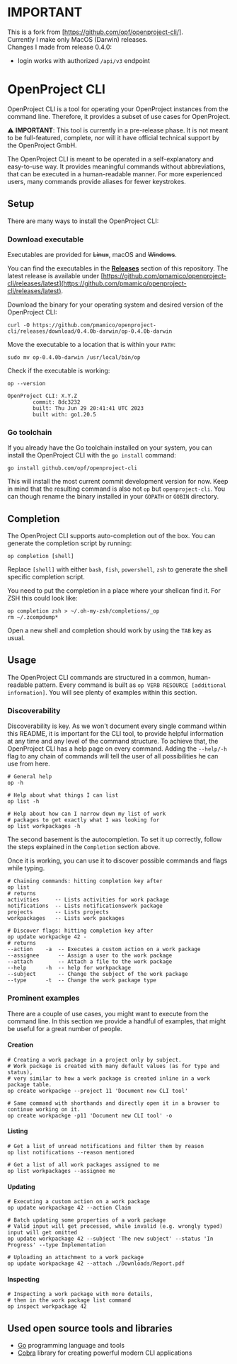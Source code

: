 # IMPORTANT

This is a fork from [https://github.com/opf/openproject-cli/].  
Currently I make only MacOS (Darwin) releases.  
Changes I made from release 0.4.0:  
* login works with authorized `/api/v3` endpoint

# OpenProject CLI


OpenProject CLI is a tool for operating your OpenProject instances from the command line. Therefore, it provides a
subset of use cases for OpenProject.

⚠️ **IMPORTANT**: This tool is currently in a pre-release phase. It is not meant to be full-featured, complete, nor will
it have official technical support by the OpenProject GmbH.

The OpenProject CLI is meant to be operated in a self-explanatory and easy-to-use way. It provides meaningful commands
without abbreviations, that can be executed in a human-readable manner. For more experienced users, many commands
provide aliases for fewer keystrokes.

## Setup

There are many ways to install the OpenProject CLI:

### Download executable

Executables are provided for ~~Linux~~, macOS and ~~Windows~~.

You can find the executables in the [**Releases**](https://github.com/pmamico/openproject-cli/releases/) section of this
repository. The latest release is available under
[https://github.com/pmamico/openproject-cli/releases/latest](https://github.com/pmamico/openproject-cli/releases/latest).

Download the binary for your operating system and desired version of the OpenProject CLI:

```shell
curl -O https://github.com/pmamico/openproject-cli/releases/download/0.4.0b-darwin/op-0.4.0b-darwin
```

Move the executable to a location that is within your `PATH`:

```shell
sudo mv op-0.4.0b-darwin /usr/local/bin/op
```

Check if the executable is working:

```shell
op --version

OpenProject CLI: X.Y.Z
        commit: 8dc3232
        built: Thu Jun 29 20:41:41 UTC 2023
        built with: go1.20.5
```

### Go toolchain

If you already have the Go toolchain installed on your system, you can install the OpenProject CLI with the `go install`
command:

```shell
go install github.com/opf/openproject-cli
```

This will install the most current commit development version for now. Keep in mind that the resulting command is also
not `op` but `openproject-cli`. You can though rename the binary installed in your `GOPATH` or `GOBIN` directory.

## Completion

The OpenProject CLI supports auto-completion out of the box. You can generate the completion script by running:

```shell
op completion [shell]
```

Replace `[shell]` with either `bash`, `fish`, `powershell`, `zsh` to generate the shell specific completion script.

You need to put the completion in a place where your shellcan find it. For ZSH this could look like:

```shell
op completion zsh > ~/.oh-my-zsh/completions/_op
rm ~/.zcompdump*
```

Open a new shell and completion should work by using the `TAB` key as usual.

## Usage

The OpenProject CLI commands are structured in a common, human-readable pattern. Every command is built
as `op VERB RESOURCE [additional information]`. You will see plenty of examples within this section.

### Discoverability

Discoverability is key. As we won't document every single command within this README, it is important for the CLI tool,
to provide helpful information at any time and any level of the command structure. To achieve that, the OpenProject CLI
has a help page on every command. Adding the `--help/-h` flag to any chain of commands will tell the user of all
possibilities he can use from here.

```shell
# General help
op -h

# Help about what things I can list
op list -h

# Help about how can I narrow down my list of work
# packages to get exactly what I was looking for
op list workpackages -h
```

The second basement is the autocompletion. To set it up correctly, follow the steps explained in the `Completion`
section above.

Once it is working, you can use it to discover possible commands and flags while typing.

```shell
# Chaining commands: hitting completion key after
op list
# returns
activities     -- Lists activities for work package
notifications  -- Lists notificationswork package
projects       -- Lists projects
workpackages   -- Lists work packages

# Discover flags: hitting completion key after
op update workpackge 42 -
# returns
--action    -a  -- Executes a custom action on a work package
--assignee      -- Assign a user to the work package
--attach        -- Attach a file to the work package
--help      -h  -- help for workpackage
--subject       -- Change the subject of the work package
--type      -t  -- Change the work package type
```

### Prominent examples

There are a couple of use cases, you might want to execute from the command line. In this section we provide a handful
of examples, that might be useful for a great number of people.

#### Creation

```shell
# Creating a work package in a project only by subject.
# Work package is created with many default values (as for type and status),
# very similar to how a work package is created inline in a work package table.
op create workpackge --project 11 'Document new CLI tool'

# Same command with shorthands and directly open it in a browser to continue working on it.
op create workpackge -p11 'Document new CLI tool' -o
```

#### Listing

```shell
# Get a list of unread notifications and filter them by reason
op list notifications --reason mentioned

# Get a list of all work packages assigned to me
op list workpackages --assignee me
```

#### Updating

```shell
# Executing a custom action on a work package
op update workpackage 42 --action Claim

# Batch updating some properties of a work package
# Valid input will get processed, while invalid (e.g. wrongly typed) input will get omitted
op update workpackage 42 --subject 'The new subject' --status 'In Progress' --type Implementation

# Uploading an attachment to a work package
op update workpackage 42 --attach ./Downloads/Report.pdf
```

#### Inspecting

```shell
# Inspecting a work package with more details,
# then in the work package list command
op inspect workpackage 42
```

## Used open source tools and libraries

- [Go](https://github.com/golang/go) programming language and tools
- [Cobra](https://github.com/spf13/cobra) library for creating powerful modern CLI applications
